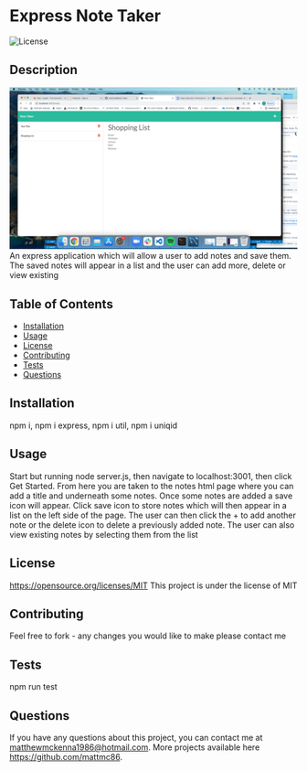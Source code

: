 # Express Note Taker
  ![License](https://img.shields.io/badge/License-MIT-blue.svg)
  
  ## Description
  ![Screenshot](Screenshot.png)
   An express application which will allow a user to add notes and save them. The saved notes will appear in a list and the user can add more, delete or view existing
   
  ## Table of Contents
  * [Installation](#installation)
  * [Usage](#usage)
  * [License](#license)
  * [Contributing](#contributing)
  * [Tests](#tests)
  * [Questions](#questions)
  
  ## Installation
  npm i, npm i express, npm i util, npm i uniqid
  ## Usage
  Start but running node server.js, then navigate to localhost:3001, then click Get Started. From here you are taken to the notes html page where you can add a title and underneath some notes. Once some notes are added a save icon will appear. Click save icon to store notes which will then appear in a list on the left side of the page. The user can then click the + to add another note or the delete icon to delete a previously added note. The user can also view existing notes by selecting them from the list
  ## License
  https://opensource.org/licenses/MIT
  This project is under the license of MIT
  ## Contributing 
  Feel free to fork - any changes you would like to make please contact me
  ## Tests
  npm run test
  ## Questions
  If you have any questions about this project, you can contact me at matthewmckenna1986@hotmail.com. More projects available here https://github.com/mattmc86.

